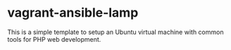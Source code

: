 # vagrant-ansible-lamp
This is a simple template to setup an Ubuntu virtual machine with common tools for PHP web development.
